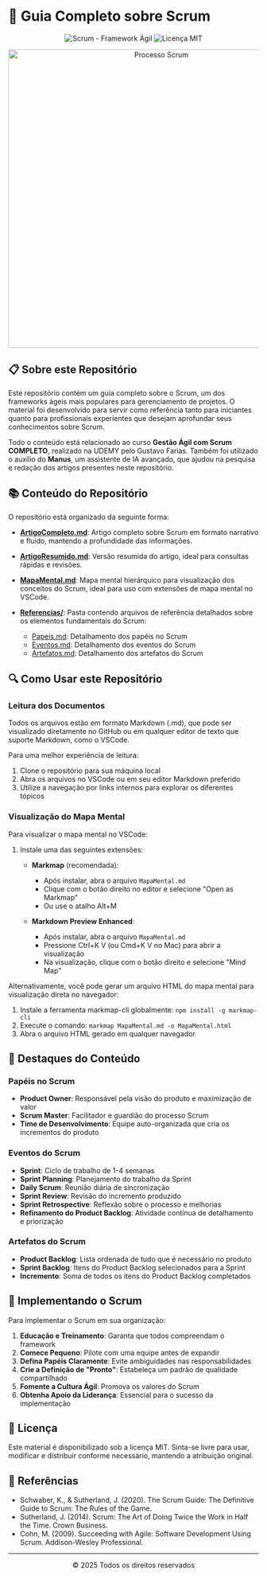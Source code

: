 # 🔄 Guia Completo sobre Scrum

<div align="center">
  <img src="https://img.shields.io/badge/Scrum-Framework%20Ágil-blue" alt="Scrum - Framework Ágil">
  <img src="https://img.shields.io/badge/Licença-MIT-green" alt="Licença MIT">
</div>

<p align="center">
  <img src="https://upload.wikimedia.org/wikipedia/commons/thumb/5/58/Scrum_process.svg/1280px-Scrum_process.svg.png" alt="Processo Scrum" width="600">
</p>

## 📋 Sobre este Repositório

Este repositório contém um guia completo sobre o Scrum, um dos frameworks ágeis mais populares para gerenciamento de projetos. O material foi desenvolvido para servir como referência tanto para iniciantes quanto para profissionais experientes que desejam aprofundar seus conhecimentos sobre Scrum.

Todo o conteúdo está relacionado ao curso **Gestão Ágil com Scrum COMPLETO**, realizado na UDEMY pelo Gustavo Farias. Também foi utilizado o auxílio do **Manus**, um assistente de IA avançado, que ajudou na pesquisa e redação dos artigos presentes neste repositório.

## 📚 Conteúdo do Repositório

O repositório está organizado da seguinte forma:

- **[ArtigoCompleto.md](ArtigoCompleto.md)**: Artigo completo sobre Scrum em formato narrativo e fluido, mantendo a profundidade das informações.

- **[ArtigoResumido.md](ArtigoResumido.md)**: Versão resumida do artigo, ideal para consultas rápidas e revisões.

- **[MapaMental.md](MapaMental.md)**: Mapa mental hierárquico para visualização dos conceitos do Scrum, ideal para uso com extensões de mapa mental no VSCode.

- **[Referencias/](Referencias/)**: Pasta contendo arquivos de referência detalhados sobre os elementos fundamentais do Scrum:
  - [Papeis.md](Referencias/Papeis.md): Detalhamento dos papéis no Scrum
  - [Eventos.md](Referencias/Eventos.md): Detalhamento dos eventos do Scrum
  - [Artefatos.md](Referencias/Artefatos.md): Detalhamento dos artefatos do Scrum

## 🔍 Como Usar este Repositório

### Leitura dos Documentos

Todos os arquivos estão em formato Markdown (.md), que pode ser visualizado diretamente no GitHub ou em qualquer editor de texto que suporte Markdown, como o VSCode.

Para uma melhor experiência de leitura:
1. Clone o repositório para sua máquina local
2. Abra os arquivos no VSCode ou em seu editor Markdown preferido
3. Utilize a navegação por links internos para explorar os diferentes tópicos

### Visualização do Mapa Mental

Para visualizar o mapa mental no VSCode:

1. Instale uma das seguintes extensões:
   - **Markmap** (recomendada): 
     - Após instalar, abra o arquivo `MapaMental.md`
     - Clique com o botão direito no editor e selecione "Open as Markmap"
     - Ou use o atalho Alt+M

   - **Markdown Preview Enhanced**:
     - Após instalar, abra o arquivo `MapaMental.md`
     - Pressione Ctrl+K V (ou Cmd+K V no Mac) para abrir a visualização
     - Na visualização, clique com o botão direito e selecione "Mind Map"

Alternativamente, você pode gerar um arquivo HTML do mapa mental para visualização direta no navegador:
1. Instale a ferramenta markmap-cli globalmente: `npm install -g markmap-cli`
2. Execute o comando: `markmap MapaMental.md -o MapaMental.html`
3. Abra o arquivo HTML gerado em qualquer navegador

## 🌟 Destaques do Conteúdo

### Papéis no Scrum
- **Product Owner**: Responsável pela visão do produto e maximização de valor
- **Scrum Master**: Facilitador e guardião do processo Scrum
- **Time de Desenvolvimento**: Equipe auto-organizada que cria os incrementos do produto

### Eventos do Scrum
- **Sprint**: Ciclo de trabalho de 1-4 semanas
- **Sprint Planning**: Planejamento do trabalho da Sprint
- **Daily Scrum**: Reunião diária de sincronização
- **Sprint Review**: Revisão do incremento produzido
- **Sprint Retrospective**: Reflexão sobre o processo e melhorias
- **Refinamento do Product Backlog**: Atividade contínua de detalhamento e priorização

### Artefatos do Scrum
- **Product Backlog**: Lista ordenada de tudo que é necessário no produto
- **Sprint Backlog**: Itens do Product Backlog selecionados para a Sprint
- **Incremento**: Soma de todos os itens do Product Backlog completados

## 🚀 Implementando o Scrum

Para implementar o Scrum em sua organização:

1. **Educação e Treinamento**: Garanta que todos compreendam o framework
2. **Comece Pequeno**: Pilote com uma equipe antes de expandir
3. **Defina Papéis Claramente**: Evite ambiguidades nas responsabilidades
4. **Crie a Definição de "Pronto"**: Estabeleça um padrão de qualidade compartilhado
5. **Fomente a Cultura Ágil**: Promova os valores do Scrum
6. **Obtenha Apoio da Liderança**: Essencial para o sucesso da implementação

## 📝 Licença

Este material é disponibilizado sob a licença MIT. Sinta-se livre para usar, modificar e distribuir conforme necessário, mantendo a atribuição original.

## 🔗 Referências

- Schwaber, K., & Sutherland, J. (2020). The Scrum Guide: The Definitive Guide to Scrum: The Rules of the Game.
- Sutherland, J. (2014). Scrum: The Art of Doing Twice the Work in Half the Time. Crown Business.
- Cohn, M. (2009). Succeeding with Agile: Software Development Using Scrum. Addison-Wesley Professional.

---

<div align="center">
  <p>© 2025 Todos os direitos reservados</p>
</div>
